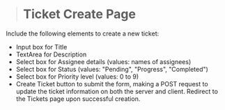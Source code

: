 ># Ticket Create Page

Include the following elements to create a new ticket:

- Input box for Title
- TextArea for Description
- Select box for Assignee details (values: names of assignees)
- Select box for Status (values: "Pending", "Progress", "Completed")
- Select box for Priority level (values: 0 to 9)
- Create Ticket button to submit the form, making a POST request to update the ticket information on both the server and client. Redirect to the Tickets page upon successful creation.
